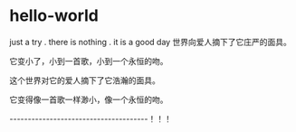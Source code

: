 # hello-world
just a try . there is nothing .
it is a good day
世界向爱人摘下了它庄严的面具。

它变小了，小到一首歌，小到一个永恒的吻。

这个世界对它的爱人摘下了它浩瀚的面具。

它变得像一首歌一样渺小，像一个永恒的吻。

--------------------------------------！！！
